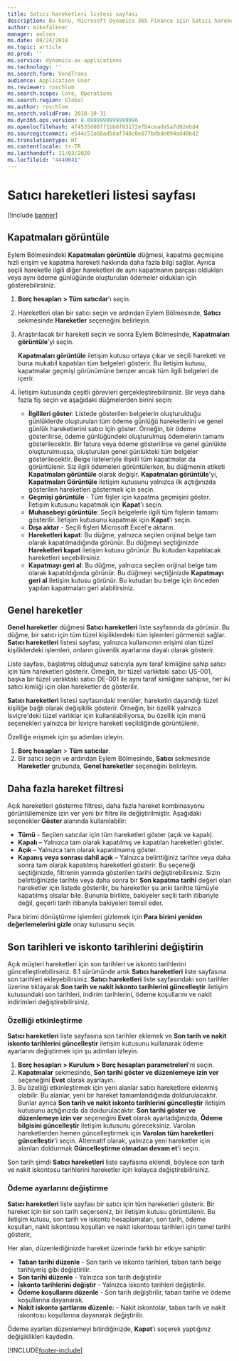 ```yaml
---
title: Satıcı hareketleri listesi sayfası
description: Bu konu, Microsoft Dynamics 365 Finance için Satıcı hareketleri listesi sayfası hakkında bilgi sağlamaktadır.
author: mikefalkner
manager: aolson
ms.date: 08/24/2018
ms.topic: article
ms.prod: ''
ms.service: dynamics-ax-applications
ms.technology: ''
ms.search.form: VendTrans
audience: Application User
ms.reviewer: roschlom
ms.search.scope: Core, Operations
ms.search.region: Global
ms.author: roschlom
ms.search.validFrom: 2018-10-31
ms.dyn365.ops.version: 8.0999999999999996
ms.openlocfilehash: 4f4535d08ff1bb6f83172efb4ceada5a7d02ebd4
ms.sourcegitcommit: e544c51a68ad5daf748c0e877bdbde094ad40bd2
ms.translationtype: HT
ms.contentlocale: tr-TR
ms.lasthandoff: 11/03/2020
ms.locfileid: "4449041"
---
```

# <a name="vendor-transactions-list-page"></a>Satıcı hareketleri listesi sayfası

[!include [banner](../includes/banner.md)]

## <a name="view-settlements"></a>Kapatmaları görüntüle

Eylem Bölmesindeki **Kapatmaları görüntüle** düğmesi, kapatma geçmişine hızlı erişim ve kapatma hareketi hakkında daha fazla bilgi sağlar. Ayrıca seçili hareketle ilgili diğer hareketleri de aynı kapatmanın parçası oldukları veya aynı ödeme günlüğünde oluşturulan ödemeler oldukları için gösterebilirsiniz.

1. **Borç hesapları \> Tüm satıcılar**'ı seçin.
2. Hareketleri olan bir satıcı seçin ve ardından Eylem Bölmesinde, **Satıcı** sekmesinde **Hareketler** seçeneğini belirleyin.
3. Araştırılacak bir hareketi seçin ve sonra Eylem Bölmesinde, **Kapatmaları görüntüle**'yi seçin.

    **Kapatmaları görüntüle** iletişim kutusu ortaya çıkar ve seçili hareketi ve buna mukabil kapatılan tüm belgeleri gösterir. Bu iletişim kutusu, kapatmalar geçmişi görünümüne benzer ancak tüm ilgili belgeleri de içerir.

4. İletişim kutusunda çeşitli görevleri gerçekleştirebilirsiniz. Bir veya daha fazla fiş seçin ve aşağıdaki düğmelerden birini seçin:

    - **İlgilileri göster**: Listede gösterilen belgelerin oluşturulduğu günlüklerde oluşturulan tüm ödeme günlüğü hareketlerini ve genel günlük hareketlerini satıcı için göster. Örneğin, bir ödeme gösterilirse, ödeme günlüğündeki oluşturulmuş ödemelerin tamamı gösterilecektir. Bir fatura veya ödeme gösterilirse ve genel günlükte oluşturulmuşsa, oluşturulan genel günlükteki tüm belgeler gösterilecektir. Belge listeleriyle ilişkili tüm kapatmalar da görüntülenir. Siz ilgili ödemeleri görüntülerken, bu düğmenin etiketi **Kapatmaları görüntüle** olarak değişir. **Kapatmaları görüntüle**'yi, **Kapatmaları Görüntüle** iletişim kutusunu yalnızca ilk açtığınızda gösterilen hareketleri göstermek için seçin.
    - **Geçmişi görüntüle** - Tüm fişler için kapatma geçmişini göster. İletişim kutusunu kapatmak için **Kapat**'ı seçin.
    - **Muhasebeyi görüntüle**: Seçili belgelerle ilgili tüm fişlerin tamamı gösterilir. İletişim kutusunu kapatmak için **Kapat**'ı seçin.
    - **Dışa aktar** - Seçili fişleri Microsoft Excel'e aktarın.
    - **Hareketleri kapat**: Bu düğme, yalnızca seçilen orijinal belge tam olarak kapatılmadığında görünür. Bu düğmeyi seçtiğinizde **Hareketleri kapat** iletişim kutusu görünür. Bu kutudan kapatılacak hareketleri seçebilirsiniz.
    - **Kapatmayı geri al**: Bu düğme, yalnızca seçilen orijinal belge tam olarak kapatıldığında görünür. Bu düğmeyi seçtiğinizde **Kapatmayı geri al** iletişim kutusu görünür. Bu kutudan bu belge için önceden yapılan kapatmaları geri alabilirsiniz.

## <a name="global-transactions"></a>Genel hareketler

**Genel hareketler** düğmesi **Satıcı hareketleri** liste sayfasında da görünür. Bu düğme, bir satıcı için tüm tüzel kişiliklerdeki tüm işlemleri görmenizi sağlar. **Satıcı hareketleri** listesi sayfası, yalnızca kullanıcının erişimi olan tüzel kişiliklerdeki işlemleri, onların güvenlik ayarlarına dayalı olarak gösterir.

Liste sayfası, başlatmış olduğunuz satıcıyla aynı taraf kimliğine sahip satıcı için tüm hareketleri gösterir. Örneğin, bir tüzel varlıktaki satıcı US-001, başka bir tüzel varlıktaki satıcı DE-001 ile aynı taraf kimliğine sahipse, her iki satıcı kimliği için olan hareketler de gösterilir.

**Satıcı hareketleri** listesi sayfasındaki menüler, hareketin dayandığı tüzel kişiliğe bağlı olarak değişiklik gösterir. Örneğin, bir özellik yalnızca İsviçre'deki tüzel varlıklar için kullanılabiliyorsa, bu özellik için menü seçenekleri yalnızca bir İsviçre hareketi seçildiğinde görüntülenir.

Özelliğe erişmek için şu adımları izleyin.

1. **Borç hesapları** \> **Tüm satıcılar**.
2. Bir satıcı seçin ve ardından Eylem Bölmesinde, **Satıcı** sekmesinde **Hareketler** grubunda, **Genel hareketler** seçeneğini belirleyin.

## <a name="more-transaction-filters"></a>Daha fazla hareket filtresi

Açık hareketleri gösterme filtresi, daha fazla hareket kombinasyonu görüntülemenize izin ver yeni bir filtre ile değiştirilmiştir. Aşağıdaki seçenekler **Göster** alanında kullanılabilir:

- **Tümü** - Seçilen satıcılar için tüm hareketleri göster (açık ve kapalı).
- **Kapalı** – Yalnızca tam olarak kapatılmış ve kapatılan hareketleri göster.
- **Açık** – Yalnızca tam olarak kapatılmamış göster.
- **Kapanış veya sonrası dahil açık** – Yalnızca belirttiğiniz tarihte veya daha sonra tam olarak kapatılmış hareketleri gösterir. Bu seçeneği seçtiğinizde, filtrenin yanında gösterilen tarihi değiştirebilirsiniz. Sizin belirttiğinizde tarihte veya daha sonra bir **Son kapatma tarihi** değeri olan hareketler için listede gösterilir, bu hareketler şu anki tarihte tümüyle kapatılmış olsalar bile. Bununla birlikte, bakiyeler seçili tarih itibariyle değil, geçerli tarih itibarıyla bakiyeleri temsil eder.

Para birimi dönüştürme işlemleri gizlemek için **Para birimi yeniden değerlemelerini gizle** onay kutusunu seçin.

## <a name="modify-due-dates-and-discount-dates"></a>Son tarihleri ve iskonto tarihlerini değiştirin

Açık müşteri hareketleri için son tarihleri ve iskonto tarihlerini güncelleştirebilirsiniz. 8.1 sürümünde artık **Satıcı hareketleri** liste sayfasına son tarihleri ekleyebilirsiniz. **Satıcı hareketleri** liste sayfasındaki son tarihler üzerine tıklayarak **Son tarih ve nakit iskonto tarihlerini güncelleştir**  iletişim kutusundaki son tarihleri, indirim tarihlerini, ödeme koşullarını ve nakit indirimleri değiştirebilirsiniz.

### <a name="activate-the-feature"></a>Özelliği etkinleştirme

**Satıcı hareketleri** liste sayfasına son tarihler eklemek ve **Son tarih ve nakit iskonto tarihlerini güncelleştir** iletişim kutusunu kullanarak ödeme ayarlarını değiştirmek için şu adımları izleyin.

1. **Borç hesapları \> Kurulum \> Borç hesapları parametreleri**'ni seçin.
2. **Kapatmalar** sekmesinde, **Son tarihi göster ve düzenlemeye izin ver** seçeneğini **Evet** olarak ayarlayın.
3. Bu özelliği etkinleştirmek için yeni alanlar satıcı hareketlere eklenmiş olabilir. Bu alanlar, yeni bir hareket tamamlandığında doldurulacaktır. Bunlar ayrıca **Son tarih ve nakit iskonto tarihlerini güncelleştir** iletişim kutusunu açtığınızda da doldurulacaktır. **Son tarihi göster ve düzenlemeye izin ver** seçeneğini **Evet** olarak ayarladığınızda, **Ödeme bilgisini güncelleştir** iletişim kutusunu göreceksiniz.  Varolan hareketlerden hemen güncelleştirmek için **Varolan tüm hareketleri güncelleştir**'i seçin. Alternatif olarak, yalnızca yeni hareketler için alanları doldurmak **Güncelleştirme olmadan devam et**'i seçin.

Son tarih şimdi **Satıcı hareketleri** liste sayfasına eklendi, böylece son tarih ve nakit iskontosu tarihlerini hareketler için kolayca değiştirebilirsiniz.

### <a name="modify-the-payment-settings"></a>Ödeme ayarlarını değiştirme

**Satıcı hareketleri** liste sayfası bir satıcı için tüm hareketleri gösterir. Bir hareket için bir son tarih seçerseniz, bir iletişim kutusu görüntülenir. Bu iletişim kutusu, son tarih ve iskonto hesaplamaları, son tarih, ödeme koşulları, nakit iskontosu koşulları ve nakit iskontosu tarihleri için temel tarihi gösterir,

Her alan, düzenlediğinizde hareket üzerinde farklı bir etkiye sahiptir:

- **Taban tarihi düzenle** - Son tarih ve iskonto tarihleri, taban tarih belge tarihiymiş gibi değiştirilir.
- **Son tarihi düzenle** - Yalnızca son tarih değiştirilir
- **İskonto tarihlerini değiştir** - Yalnızca iskonto tarihleri değiştirilir.
- **Ödeme koşullarını düzenle** - Son tarih değiştirilir, taban tarihe ve ödeme koşullarına dayanarak.
- **Nakit iskonto şartlarını düzenle:** - Nakit iskontolar, taban tarih ve nakit iskontosu koşullarına dayanarak değiştirilir.

Ödeme ayarları düzenlemeyi bitirdiğinizde, **Kapat**'ı seçerek yaptığınız değişiklikleri kaydedin.


[!INCLUDE[footer-include](../../includes/footer-banner.md)]